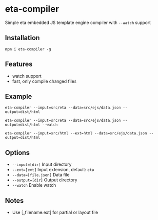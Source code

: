 # eta-compiler
Simple eta embedded JS template engine compiler with `--watch` support 

## Installation
`npm i eta-compiler -g`

## Features
- watch support
- fast, only compile changed files

## Example
`eta-compiler --input=src/eta --data=src/ejs/data.json --output=dist/html`

`eta-compiler --input=src/eta --data=src/ejs/data.json --output=dist/html --watch`

`eta-compiler --input=src/html --ext=html --data=src/ejs/data.json --output=dist/html`

## Options
- `--input=[dir]`       Input directory
- `--ext=[ext]`         Input extension, default: `eta`
- `--data=[file.json]`  Data file
- `--output=[dir]`      Output directory
- `--watch`             Enable watch

## Notes
- Use [_filename.ext] for partial or layout file 
